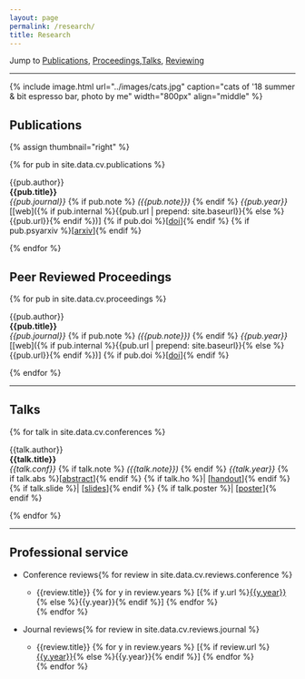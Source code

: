 ```yaml
---
layout: page
permalink: /research/
title: Research
---
```


Jump to [Publications](#peer-reviewed-publications), [Proceedings](#proceedings),[Talks](#talks), [Reviewing](#professional-service)

---

{% include image.html url="../images/cats.jpg" caption="cats of '18 summer & bit espresso bar, photo by me" width="800px" align="middle" %}


##  Publications

{% assign thumbnail="right" %}

{% for pub in site.data.cv.publications %}
<!-- {% if pub.image %}
{% include image.html url=pub.image caption="" height="80px" align=thumbnail %}
{% endif %} -->
{{pub.author}}<br />
**{{pub.title}}**<br />
*{{pub.journal}}*
{% if pub.note %} *({{pub.note}})*
{% endif %} *{{pub.year}}*  [[web]({% if pub.internal %}{{pub.url | prepend: site.baseurl}}{% else %}{{pub.url}}{% endif %})] {% if pub.doi %}[[doi]({{pub.doi}})]{% endif %} {% if pub.psyarxiv %}[[arxiv]({{pub.psyarxiv}})]{% endif %}

{% endfor %}


## Peer Reviewed Proceedings

{% for pub in site.data.cv.proceedings %}
<!-- {% if pub.image %}
{% include image.html url=pub.image caption="" height="80px" align=thumbnail %}
{% endif %} -->
{{pub.author}}<br />
**{{pub.title}}**<br />
*{{pub.journal}}*
{% if pub.note %} *({{pub.note}})*
{% endif %} *{{pub.year}}*  [[web]({% if pub.internal %}{{pub.url | prepend: site.baseurl}}{% else %}{{pub.url}}{% endif %})] {% if pub.doi %}[[doi]({{pub.doi}})]{% endif %}

{% endfor %}

-----


## Talks


{% for talk in site.data.cv.conferences %}
<!-- {% if pub.image %}
{% include image.html url=pub.image caption="" height="80px" align=thumbnail %}
{% endif %} -->
{{talk.author}}<br />
**{{talk.title}}**<br />
*{{talk.conf}}*
{% if talk.note %} *({{talk.note}})*
{% endif %} *{{talk.year}}*  {% if talk.abs %}[[abstract]({{talk.abs}})]{% endif %} {% if talk.ho %}| [[handout]({{talk.ho}})]{% endif %} {% if talk.slide %}| [[slides]({{talk.slide}})]{% endif %} {% if talk.poster %}| [[poster]({{talk.poster}})]{% endif %} 

{% endfor %}

-----

## Professional service

- Conference reviews{% for review in site.data.cv.reviews.conference %}
    - {{review.title}} {% for y in review.years %} [{% if y.url %}[{{y.year}}]({{y.url}}){% else %}{{y.year}}{% endif %}] {% endfor %}<br />{% endfor %}

- Journal reviews{% for review in site.data.cv.reviews.journal %}
    - {{review.title}} {% for y in review.years %} [{% if review.url %}[{{y.year}}]({{review.url}}){% else %}{{y.year}}{% endif %}] {% endfor %}<br />{% endfor %}
